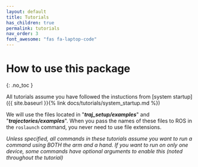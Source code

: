 ```yaml
---
layout: default
title: Tutorials
has_children: true
permalink: tutorials
nav_order: 3
font_awesome: "fas fa-laptop-code"
---
```



# <i class="{{ page.font_awesome }}"></i> How to use this package
{: .no_toc }


All tutorials assume you have followed the instuctions from [system startup]({{ site.baseurl }}{% link docs/tutorials/system_startup.md %})

We will use the files located in "**_traj_setup/examples_**" and "**_trajectories/examples_**". When you pass the names of these files to ROS in the `roslaunch` command, you never need to use file extensions.


_Unless specified, all commands in these tutorials assume you want to run a command using BOTH the arm and a hand. If you want to run on only one device, some commands have optional arguments to enable this (noted throughout the tutorial)_




